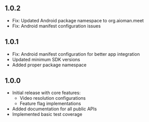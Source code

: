 ## 1.0.2
* Fix: Updated Android package namespace to org.aioman.meet
* Fix: Android manifest configuration issues

## 1.0.1
* Fix: Android manifest configuration for better app integration
* Updated minimum SDK versions
* Added proper package namespace

## 1.0.0
* Initial release with core features:
  * Video resolution configurations
  * Feature flag implementations
* Added documentation for all public APIs
* Implemented basic test coverage